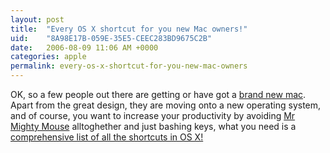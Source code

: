 ```yaml
---
layout: post
title:  "Every OS X shortcut for you new Mac owners!"
uid:	"8A98E17B-059E-35E5-CEEC283BD9675C2B"
date:   2006-08-09 11:06 AM +0000
categories: apple
permalink: every-os-x-shortcut-for-you-new-mac-owners
---
```

OK, so a few people out there are getting or have got a <a href="http://www.andyjarrett.co.uk/andy/blog/index.cfm/2006/8/8/my-new-mac-book-pro">brand new mac</a>. Apart from the great design, they are moving onto a new operating system, and of course, you want to increase your productivity by avoiding <a href="http://www.apple.com/mightymouse/">Mr Mighty Mouse</a> alltoghether and just bashing keys, what you need is a <a href="http://rixstep.com/2/20040510,00.shtml">comprehensive list of all the shortcuts in OS X!</a>
